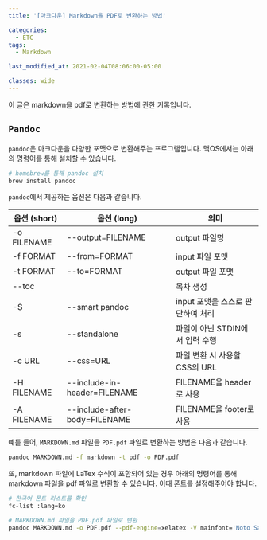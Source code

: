 ```yaml
---
title: '[마크다운] Markdown을 PDF로 변환하는 방법'

categories:
  - ETC
tags:
  - Markdown

last_modified_at: 2021-02-04T08:06:00-05:00

classes: wide
---
```


이 글은 markdown을 pdf로 변환하는 방법에 관한 기록입니다.

## `Pandoc`

`pandoc`은 마크다운을 다양한 포맷으로 변환해주는 프로그램입니다. 맥OS에서는 아래의 명령어를 통해 설치할 수 있습니다.

```bash
# homebrew를 통해 pandoc 설치
brew install pandoc
```

`pandoc`에서 제공하는 옵션은 다음과 같습니다.

|옵션 (short)|옵션 (long)       |의미        |
|-----------|-----------------|-----------|
|-o FILENAME|--output=FILENAME|output 파일명|
|-f FORMAT  |--from=FORMAT    |input 파일 포맷|
|-t FORMAT  |--to=FORMAT      |output 파일 포맷|
|--toc      |                 |목차 생성|
|-S         |--smart pandoc   |input 포맷을 스스로 판단하여 처리|
|-s         |--standalone     |파일이 아닌 STDIN에서 입력 수행|
|-c URL     |--css=URL        |파일 변환 시 사용할 CSS의 URL|
|-H FILENAME|--include-in-header=FILENAME|FILENAME을 header로 사용|	
|-A FILENAME|--include-after-body=FILENAME|FILENAME을 footer로 사용	|

예를 들어, `MARKDOWN.md` 파일을 `PDF.pdf` 파일로 변환하는 방법은 다음과 같습니다.

```bash
pandoc MARKDOWN.md -f markdown -t pdf -o PDF.pdf
```

또, markdown 파일에 LaTex 수식이 포함되어 있는 경우 아래의 명령어를 통해 markdown 파일을 pdf 파일로 변환할 수 있습니다. 이때 폰트를 설정해주어야 합니다.

```bash
# 한국어 폰트 리스트를 확인
fc-list :lang=ko 

# MARKDOWN.md 파일을 PDF.pdf 파일로 변환
pandoc MARKDOWN.md -o PDF.pdf --pdf-engine=xelatex -V mainfont='Noto Sans CJK KR'
```

